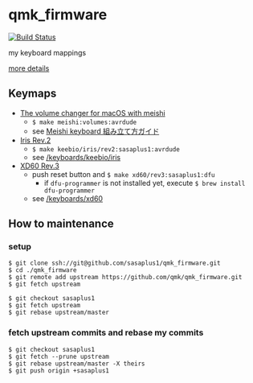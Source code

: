 # qmk_firmware

[![Build Status](https://travis-ci.com/sasaplus1/qmk_firmware.svg?branch=sasaplus1)](https://travis-ci.com/sasaplus1/qmk_firmware)

my keyboard mappings

[more details](https://github.com/qmk/qmk_firmware)

## Keymaps

- [The volume changer for macOS with meishi](/keyboards/meishi/keymaps/volumes)
    - `$ make meishi:volumes:avrdude`
    - see [Meishi keyboard 組み立て方ガイド](http://biacco42.hatenablog.com/entry/2018/01/21/204749)
- [Iris Rev.2](/keyboards/keebio/iris/keymaps/sasaplus1)
    - `$ make keebio/iris/rev2:sasaplus1:avrdude`
    - see [/keyboards/keebio/iris](/keyboards/keebio/iris)
- [XD60 Rev.3](/keyboards/xd60/keymaps/sasaplus1)
    - push reset button and `$ make xd60/rev3:sasaplus1:dfu`
        - if `dfu-programmer` is not installed yet, execute `$ brew install dfu-programmer`
    - see [/keyboards/xd60](/keyboards/xd60)

## How to maintenance

### setup

```console
$ git clone ssh://git@github.com/sasaplus1/qmk_firmware.git
$ cd ./qmk_firmware
$ git remote add upstream https://github.com/qmk/qmk_firmware.git
$ git fetch upstream
```

```console
$ git checkout sasaplus1
$ git fetch upstream
$ git rebase upstream/master
```

### fetch upstream commits and rebase my commits

```console
$ git checkout sasaplus1
$ git fetch --prune upstream
$ git rebase upstream/master -X theirs
$ git push origin +sasaplus1
```
